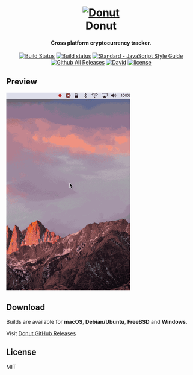 <h1 align="center">
  <a href="https://github.com/harshjv/donut"><img src="./build/icon.ico" alt="Donut" width="200"></a>
  <br>
  Donut
</h1>

<h4 align="center">Cross platform cryptocurrency tracker.</h4>

<p align="center">
  <a href="https://travis-ci.org/harshjv/donut"><img src="https://travis-ci.org/harshjv/donut.svg?branch=master" alt="Build Status"></a>
  <a href="https://ci.appveyor.com/project/harshjv/donut"><img src="https://ci.appveyor.com/api/projects/status/f5ldn38ocfgvv1xk?svg=true" alt="Build status"></a>
  <a href="http://standardjs.com/"><img src="https://img.shields.io/badge/code%20style-standard-brightgreen.svg" alt="Standard - JavaScript Style Guide"></a>
  <a href="https://github.com/harshjv/donut/releases"><img src="https://img.shields.io/github/downloads/harshjv/donut/total.svg?maxAge=2592000" alt="Github All Releases"></a>
  <a href="https://github.com/harshjv/donut/blob/master/package.json"><img src="https://img.shields.io/david/dev/harshjv/donut.svg?maxAge=2592000" alt="David"></a>
  <a href="https://github.com/harshjv/donut/blob/master/LICENSE"><img src="https://img.shields.io/github/license/harshjv/donut.svg?maxAge=2592000" alt="license"></a>
</p>


## Preview

[![Preview](./donut.gif)](https://github.com/harshjv/donut)


## Download

Builds are available for **macOS**, **Debian/Ubuntu**, **FreeBSD** and **Windows**.

Visit [Donut GitHub Releases](https://github.com/harshjv/donut/releases)

## License

MIT
